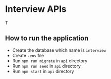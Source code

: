 # Interview APIs

T

## How to run the application

- Create the database which name is `interview`
- Create `.env` file
- Run `npm run migrate` in `api` directory
- Run `npm run seed` in `api` directory
- Run `npm start` in `api` directory
